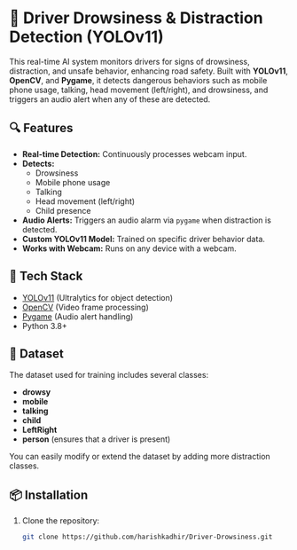 # 🚗 Driver Drowsiness & Distraction Detection (YOLOv11)

This real-time AI system monitors drivers for signs of drowsiness, distraction, and unsafe behavior, enhancing road safety. Built with **YOLOv11**, **OpenCV**, and **Pygame**, it detects dangerous behaviors such as mobile phone usage, talking, head movement (left/right), and drowsiness, and triggers an audio alert when any of these are detected.

## 🔍 Features

- **Real-time Detection:** Continuously processes webcam input.
- **Detects:**
  - Drowsiness
  - Mobile phone usage
  - Talking
  - Head movement (left/right)
  - Child presence
- **Audio Alerts:** Triggers an audio alarm via `pygame` when distraction is detected.
- **Custom YOLOv11 Model:** Trained on specific driver behavior data.
- **Works with Webcam:** Runs on any device with a webcam.

## 🧠 Tech Stack

- [YOLOv11](https://github.com/ultralytics/ultralytics) (Ultralytics for object detection)
- [OpenCV](https://opencv.org/) (Video frame processing)
- [Pygame](https://www.pygame.org/) (Audio alert handling)
- Python 3.8+

## 📁 Dataset

The dataset used for training includes several classes:

- **drowsy**
- **mobile**
- **talking**
- **child**
- **LeftRight**
- **person** (ensures that a driver is present)

You can easily modify or extend the dataset by adding more distraction classes.

## 📦 Installation

1. Clone the repository:
   ```bash
   git clone https://github.com/harishkadhir/Driver-Drowsiness.git
   
